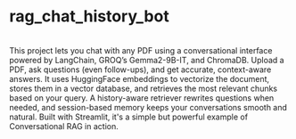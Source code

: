 # rag_chat_history_bot
\
This project lets you chat with any PDF using a conversational interface powered by LangChain, GROQ’s Gemma2-9B-IT, and ChromaDB. Upload a PDF, ask questions (even follow-ups), and get accurate, context-aware answers. It uses HuggingFace embeddings to vectorize the document, stores them in a vector database, and retrieves the most relevant chunks based on your query. A history-aware retriever rewrites questions when needed, and session-based memory keeps your conversations smooth and natural. Built with Streamlit, it's a simple but powerful example of Conversational RAG in action.
